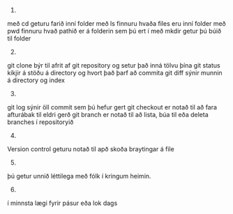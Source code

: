 1.

með cd geturu farið inní folder
með ls finnuru hvaða files eru inní folder
með pwd finnuru hvað pathið er á folderin sem þú ert í
með mkdir getur þú búið til folder

2.

git clone býr til afrit  af git repository og setur það inná tölvu þína
git status kíkjir á stöðu á directory og hvort það þarf að commita
git diff sýnir munnin á directory og index

3.

git log sýnir öll commit sem þú hefur gert
git checkout er notað til að fara afturábak til eldri gerð
git branch er notað til að lista, búa til eða deleta branches í repositoryið

4.

Version control geturu notað til apð skoða braytingar á file

5.

þú getur unnið léttilega með fólk í kringum heimin.

6.

í minnsta lægi fyrir pásur eða lok dags